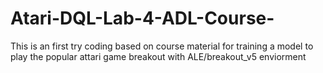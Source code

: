 # Atari-DQL-Lab-4-ADL-Course-
This is an first try coding based on course material for training a model to play the popular attari game breakout with ALE/breakout_v5 enviorment 
